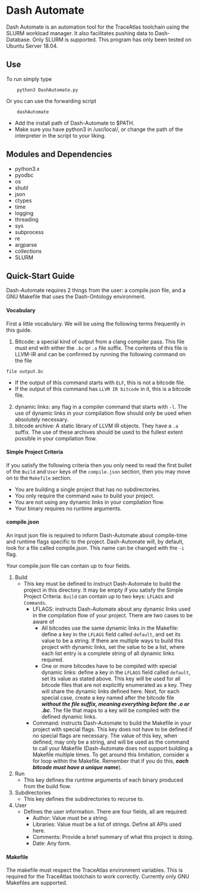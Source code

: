 # Dash Automate
Dash Automate is an automation tool for the TraceAtlas toolchain using the SLURM workload manager. It also facilitates pushing data to Dash-Database. Only SLURM is supported. This program has only been tested on Ubuntu Server 18.04.

## Use
To run simply type

        python3 DashAutomate.py

Or you can use the forwarding script

        dashAutomate

+ Add the install path of Dash-Automate to $PATH.
+ Make sure you have python3 in /usr/local/, or change the path of the interpreter in the script to your liking.

## Modules and Dependencies
* python3.x
* pyodbc
* os
* shutil
* json
* ctypes
* time
* logging
* threading
* sys
* subprocess
* re
* argparse
* collections
* SLURM

## Quick-Start Guide
Dash-Automate requires 2 things from the user: a compile.json file, and a GNU Makefile that uses the Dash-Ontology environment.
#### Vocabulary
First a little vocabulary. We will be using the following terms frequently in this guide.
1. Bitcode: a special kind of output from a clang compiler pass. This file must end with either the `.bc` or `.o` file suffix. The contents of this file is LLVM-IR and can be confirmed by running the following command on the file
```
file output.bc
```
   - If the output of this command starts with `ELF`, this is not a bitcode file.
   - If the output of this command has `LLVM IR bitcode` in it, this is a bitcode file.
2. dynamic links: any flag in a compiler command that starts with `-l`. The use of dynamic links in your compilation flow should only be used when absolutely necessary.
3. bitcode archive: A static library of LLVM IR objects. They have a `.a` suffix. The use of these archives should be used to the fullest extent possible in your compilation flow.
#### Simple Project Criteria
If you satisfy the following criteria then you only need to read the first bullet of the `Build` and `User` keys of the `compile.json` section, then you may move on to the `Makefile` section.
- You are building a single project that has no subdirectories.
- You only require the command `make` to build your project.
- You are not using any dynamic links in your compilation flow.
- Your binary requires no runtime arguments.
#### compile.json
An input json file is required to inform Dash-Automate about compile-time and runtime flags specific to the project. Dash-Automate will, by default, look for a file called compile.json. This name can be changed with the ` -i ` flag.

Your compile.json file can contain up to four fields.
1. Build
   * This key must be defined to instruct Dash-Automate to build the project in this directory. It may be empty if you satisfy the Simple Project Criteria. `Build` can contain up to two keys: `LFLAGS` and `Commands`. 
     - LFLAGS: instructs Dash-Automate about any dynamic links used in the compilation flow of your project. There are two cases to be aware of
       - All bitcodes use the same dynamic links in the Makefile: define a key in the `LFLAGS` field called `default`, and set its value to be a string. If there are multiple ways to build this project with dynamic links, set the value to be a list, where each list entry is a complete string of all dynamic links required.
       - One or more bitcodes have to be compiled with special dynamic links: define a key in the `LFLAGS` field called `default`, set its value as stated above. This key will be used for all bitcode files that are not explicitly enumerated as a key. They will share the dynamic links defined here. Next, for each special case, create a key named after the bitcode file ***without the file suffix, meaning everything before the .o or .bc***. The file that maps to a key will be compiled with the defined dynamic links.
     - Command: instructs Dash-Automate to build the Makefile in your project with special flags. This key does not have to be defined if no special flags are necessary. The value of this key, when defined, may only be a string, and will be used as the command to call your Makefile (Dash-Automate does not support building a Makefile multiple times. To get around this limitation, consider a for loop within the Makefile. Remember that if you do this, ***each bitcode must have a unique name***).
2. Run
   * This key defines the runtime arguments of each binary produced from the build flow. 
3. Subdirectories
   * This key defines the subdirectories to recurse to. 
4. User
   * Defines the user information. There are four fields, all are required:
     - Author: Value must be a string. 
     - Libraries: Value must be a list of strings. Define all APIs used here.
     - Comments: Provide a brief summary of what this project is doing.
     - Date: Any form.
     
#### Makefile
The makefile must respect the TraceAtlas environment variables. This is required for the TraceAtlas toolchain to work correctly. Currently only GNU Makefiles are supported.